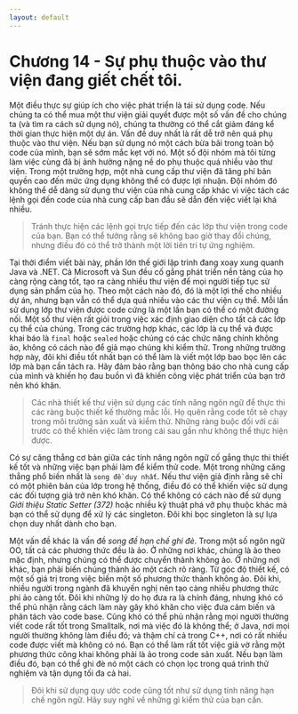 ```yaml
---
layout: default
---
```


# Chương 14 - Sự phụ thuộc vào thư viện đang giết chết tôi.

Một điều thực sự giúp ích cho việc phát triển là tái sử dụng code. Nếu chúng ta có thể mua một thư viện giải quyết được một số vấn đề cho chúng ta (và tìm ra cách sử dụng nó), chúng ta thường có thể cắt giảm đáng kể thời gian thực hiện một dự án. Vấn đề duy nhất là rất dễ trở nên quá phụ thuộc vào thư viện. Nếu bạn sử dụng nó một cách bừa bãi trong toàn bộ code của mình, bạn sẽ sớm mắc kẹt với nó. Một số đội nhóm mà tôi từng làm việc cùng đã bị ảnh hưởng nặng nề do phụ thuộc quá nhiều vào thư viện. Trong một trường hợp, một nhà cung cấp thư viện đã tăng phí bản quyền cao đến mức ứng dụng không thể có được lợi nhuận. Đội nhóm đó không thể dễ dàng sử dụng thư viện của nhà cung cấp khác vì việc tách các lệnh gọi đến code của nhà cung cấp ban đầu sẽ dẫn đến việc viết lại khá nhiều.

> Tránh thực hiện các lệnh gọi trực tiếp đến các lớp thư viện trong code của bạn. Bạn có thể tưởng rằng sẽ không bao giờ thay đổi chúng, nhưng điều đó có thể trở thành một lời tiên tri tự ứng nghiệm.

Tại thời điểm viết bài này, phần lớn thế giới lập trình đang xoay xung quanh Java và .NET. Cả Microsoft và Sun đều cố gắng phát triển nền tảng của họ càng rộng càng tốt, tạo ra càng nhiều thư viện để mọi người tiếp tục sử dụng sản phẩm của họ. Theo một cách nào đó, đó là một lợi thế cho nhiều dự án, nhưng bạn vẫn có thể dựa quá nhiều vào các thư viện cụ thể. Mỗi lần sử dụng lớp thư viện được code cứng là một lần bạn có thể có một đường nối. Một số thư viện rất giỏi trong việc xác định giao diện cho tất cả các lớp cụ thể của chúng. Trong các trường hợp khác, các lớp là cụ thể và được khai báo là `final` hoặc `sealed` hoặc chúng có các chức năng chính không ảo, không có cách nào để giả mạo chúng khi kiểm thử. Trong những trường hợp này, đôi khi điều tốt nhất bạn có thể làm là viết một lớp bao bọc lên các lớp mà bạn cần tách ra. Hãy đảm bảo rằng bạn thông báo cho nhà cung cấp của mình và khiến họ đau buồn vì đã khiến công việc phát triển của bạn trở nên khó khăn.

> Các nhà thiết kế thư viện sử dụng các tính năng ngôn ngữ để thực thi các ràng buộc thiết kế thường mắc lỗi. Họ quên rằng code tốt sẽ chạy trong môi trường sản xuất và kiểm thử. Những ràng buộc đối với cái trước có thể khiến việc làm trong cái sau gần như không thể thực hiện được.

Có sự căng thẳng cơ bản giữa các tính năng ngôn ngữ cố gắng thực thi thiết kế tốt và những việc bạn phải làm để kiểm thử code. Một trong những căng thẳng phổ biến nhất là `song đề duy nhất`. Nếu thư viện giả định rằng sẽ chỉ có một phiên bản của lớp trong hệ thống, điều đó có thể khiến việc sử dụng các đối tượng giả trở nên khó khăn. Có thể không có cách nào để sử dụng _Giới thiệu Static Setter (372)_ hoặc nhiều kỹ thuật phá vỡ phụ thuộc khác mà bạn có thể sử dụng để xử lý các singleton. Đôi khi bọc singleton là sự lựa chọn duy nhất dành cho bạn.

Một vấn đề khác là vấn đề _song đề hạn chế ghi đè_. Trong một số ngôn ngữ OO, tất cả các phương thức đều là ảo. Ở những nơi khác, chúng là ảo theo mặc định, nhưng chúng có thể được chuyển thành không ảo. Ở những nơi khác, bạn phải biến chúng thành ảo một cách rõ ràng. Từ góc độ thiết kế, có một số giá trị trong việc biến một số phương thức thành không ảo. Đôi khi, nhiều người trong ngành đã khuyến nghị nên tạo càng nhiều phương thức phi ảo càng tốt. Đôi khi những lý do họ đưa ra là chính đáng, nhưng khó có thể phủ nhận rằng cách làm này gây khó khăn cho việc đưa cảm biến và phân tách vào code base. Cũng khó có thể phủ nhận rằng mọi người thường viết code rất tốt trong Smalltalk, nơi mà việc đó là không thể; ở Java, nơi mọi người thường không làm điều đó; và thậm chí cả trong C++, nơi có rất nhiều code được viết mà không có nó. Bạn có thể làm rất tốt việc giả vờ rằng một phương thức công khai không phải là ảo trong code sản xuất. Nếu bạn làm điều đó, bạn có thể ghi đè nó một cách có chọn lọc trong quá trình thử nghiệm và tận dụng tối đa cả hai.

> Đôi khi sử dụng quy ước code cũng tốt như sử dụng tính năng hạn chế ngôn ngữ. Hãy suy nghĩ về những gì kiểm thử của bạn cần.
